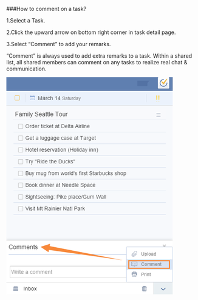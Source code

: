 ###How to comment on a task?

1.Select a Task.

2.Click the upward arrow on bottom right corner in task detail page.

3.Select “Comment” to add your remarks.

“Comment” is always used to add extra remarks to a task. Within a shared list, all shared members can comment on any tasks to realize real chat & communication.

![](../images/comment.png)
